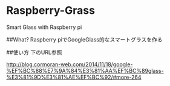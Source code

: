 Raspberry-Grass
===============

Smart Glass with Raspberry pi

##What?
Raspberry piでGoogleGlass的なスマートグラスを作る

##使い方
下のURL参照

http://blog.cormoran-web.com/2014/11/18/google-%EF%BC%88%E7%9A%84%E3%81%AA%EF%BC%89glass-%E3%81%9D%E3%81%AE%EF%BC%92/#more-264
